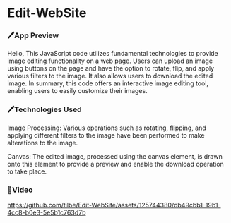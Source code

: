 <h1> Edit-WebSite </h1>



<h3>🖊️App Preview </h3>



<p>Hello,
  This JavaScript code utilizes fundamental technologies to provide image editing functionality on a web page. Users can upload an image using buttons on the page and have the option to rotate,
  flip, and apply various filters to the image.
  It also allows users to download the edited image. In summary, this code offers an interactive image editing tool, enabling users to easily customize their images.
</p>


<h3>🖊️Technologies Used</h3>
<p> Image Processing: Various operations such as rotating, flipping, and applying different filters to the image have been performed to make alterations to the image.

Canvas: The edited image, processed using the canvas element, is drawn onto this element to provide a preview and enable the download operation to take place.  </p>


<h3>🎥Video</h3>


https://github.com/tilbe/Edit-WebSite/assets/125744380/db49cbb1-19b1-4cc8-b0e3-5e5b1c763d7b








